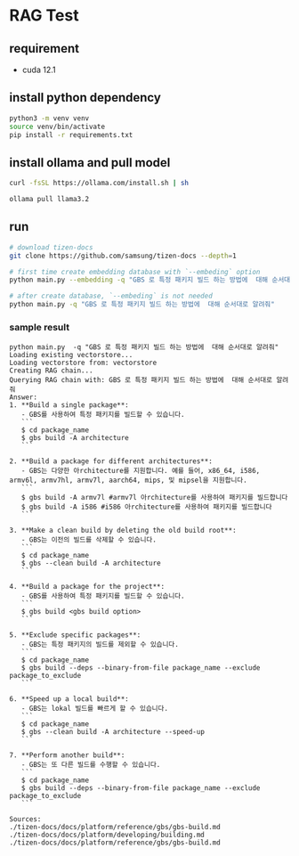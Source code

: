 # RAG Test

## requirement

- cuda 12.1

## install python dependency

```sh
python3 -m venv venv
source venv/bin/activate
pip install -r requirements.txt
```

## install ollama and pull model

```sh
curl -fsSL https://ollama.com/install.sh | sh
```

```sh
ollama pull llama3.2
```

## run

```sh
# download tizen-docs
git clone https://github.com/samsung/tizen-docs --depth=1

# first time create embedding database with `--embeding` option
python main.py --embedding -q "GBS 로 특정 패키지 빌드 하는 방법에  대해 순서대로 알려줘"

# after create database, `--embeding` is not needed
python main.py -q "GBS 로 특정 패키지 빌드 하는 방법에  대해 순서대로 알려줘"
```

### sample result
``````
python main.py  -q "GBS 로 특정 패키지 빌드 하는 방법에  대해 순서대로 알려줘"
Loading existing vectorstore...
Loading vectorstore from: vectorstore
Creating RAG chain...
Querying RAG chain with: GBS 로 특정 패키지 빌드 하는 방법에  대해 순서대로 알려줘
Answer:
1. **Build a single package**: 
   - GBS를 사용하여 특정 패키지를 빌드할 수 있습니다.
   ```
   $ cd package_name
   $ gbs build -A architecture
   ```

2. **Build a package for different architectures**:
   - GBS는 다양한 아rchitecture를 지원합니다. 예를 들어, x86_64, i586, armv6l, armv7hl, armv7l, aarch64, mips, 및 mipsel을 지원합니다.
   ```
   $ gbs build -A armv7l #armv7l 아rchitecture를 사용하여 패키지를 빌드합니다
   $ gbs build -A i586 #i586 아rchitecture를 사용하여 패키지를 빌드합니다
   ```

3. **Make a clean build by deleting the old build root**:
   - GBS는 이전의 빌드를 삭제할 수 있습니다.
   ```
   $ cd package_name
   $ gbs --clean build -A architecture
   ```

4. **Build a package for the project**:
   - GBS를 사용하여 특정 패키지를 빌드할 수 있습니다.
   ```
   $ gbs build <gbs build option>
   ```

5. **Exclude specific packages**: 
   - GBS는 특정 패키지의 빌드를 제외할 수 있습니다.
   ```
   $ cd package_name
   $ gbs build --deps --binary-from-file package_name --exclude package_to_exclude
   ```

6. **Speed up a local build**:
   - GBS는 lokal 빌드를 빠르게 할 수 있습니다.
   ```
   $ cd package_name
   $ gbs --clean build -A architecture --speed-up
   ```

7. **Perform another build**:
   - GBS는 또 다른 빌드를 수행할 수 있습니다.
   ```
   $ cd package_name
   $ gbs build --deps --binary-from-file package_name --exclude package_to_exclude
   ```

Sources:
./tizen-docs/docs/platform/reference/gbs/gbs-build.md
./tizen-docs/docs/platform/developing/building.md
./tizen-docs/docs/platform/reference/gbs/gbs-build.md
``````